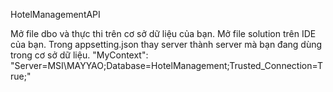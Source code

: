 HotelManagementAPI

Mở file dbo và thực thi trên cơ sở dữ liệu của bạn.
Mở file solution trên IDE của bạn.
Trong appsetting.json thay server thành server mà bạn đang dùng trong cơ sở dữ liệu.
"MyContext": "Server=MSI\\MAYYAO;Database=HotelManagement;Trusted_Connection=True;"




